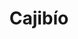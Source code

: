 ---
title: Cajibío
departamento: Cauca
description: null
grafica_ubicacion_geografica: /charts/municipios/cajibio/ubicacion_geografica.html
grafica_comunidades_focalizadas: /charts/municipios/cajibio/comunidades_focalizadas.html
grafica_poblacion_genero: /charts/municipios/cajibio/poblacion_genero.html
grafica_area_geografica_genero: /charts/municipios/cajibio/area_geografica_genero.html
grafica_pertenencia_etnica: /charts/municipios/cajibio/pertenencia_etnica.html
grafica_conflicto_identidad: /charts/municipios/cajibio/conflicto_identidad.html
grafica_violencia_sexual: /charts/municipios/cajibio/violencia_sexual.html
grafica_violencia_fisica: /charts/municipios/cajibio/violencia_fisica.html
grafica_violencia_psicologica: /charts/municipios/cajibio/violencia_psicologica.html
grafica_negligencia_abandono: /charts/municipios/cajibio/negligencia_abandono.html
ficha: /fichas/cajibio/ficha.pdf
distribucion_poblacional_hombres: null
distribucion_poblacional_mujeres: null
poblacion_discapacidad: null
asentamientos_indigenas: null
resguardos_indigenas: null
consejos_comunitarios: null
total_poblacion_victima: 0
num_sujetos_reparacion_colectiva: null
num_planes_retorno_reubicacion_colectiva: null
territorio_entidades_snariv_sivjrnr: []
priorizacion_convivencia_social_salud_mental: null
region: Pacífico Medio, Alto Patía y Norte del Cauca
priorizacion_sexualidad_derechos_sexuales_reproductivos: null
priorizacion_gestion_diferencial_poblaciones_vulnerables: null
priorizacion_fortalecimiento_autoridad_sanitaria: null
total_pobreza_multidimensional: null
pobreza_multidimensional_urbano: null
pobreza_multidimensional_centro_poblado_rural_disperso: null
observaciones_ppales_actividades_economicas: null
observaciones_ppal_vocacion_mpio: null
trabajo_informal: null
observaciones_ppal_uso_suelo: null
iniciativas_org_sociedad_civil: null
comunidades:
  - label: Vereda Las Casitas
    slug: vereda-las-casitas
    permalink: /comunidad-focalizada/vereda-las-casitas
download_file: /reportes/cajibio.pdf
layout: territorio

---